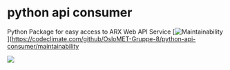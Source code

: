 # python api consumer
Python Package for easy access to ARX Web API Service
[![Maintainability](https://api.codeclimate.com/v1/badges/f4e6f1a34ea61bbb0ecf/maintainability)](https://codeclimate.com/github/OsloMET-Gruppe-8/python-api-consumer/maintainability

<a href="https://codeclimate.com/github/OsloMET-Gruppe-8/python-api-consumer/test_coverage"><img src="https://api.codeclimate.com/v1/badges/f4e6f1a34ea61bbb0ecf/test_coverage" /></a>
